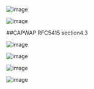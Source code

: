 
![image](https://user-images.githubusercontent.com/83261924/220407515-5bc9a91d-598e-41b3-9b0a-761682fcbcb3.png)

![image](https://user-images.githubusercontent.com/83261924/220408379-2380a64c-bd0a-4574-a2ba-2c188625384d.png)

##CAPWAP
RFC5415 section4.3

![image](https://user-images.githubusercontent.com/83261924/220784998-31ca529e-cc3b-4ce6-ae4c-d6057ae14685.png)

![image](https://user-images.githubusercontent.com/83261924/220790814-9f98bf8a-be0b-4172-b61c-6ad54b31f0c4.png)

![image](https://user-images.githubusercontent.com/83261924/220791164-2abf397f-426a-494f-8003-26d92d5a2983.png)

![image](https://user-images.githubusercontent.com/83261924/220791101-9a6701d3-b882-4cb5-9376-064fcd1206be.png)

